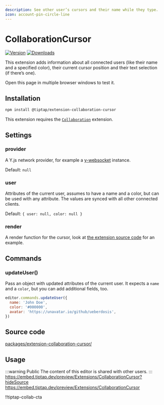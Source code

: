 ```yaml
---
description: See other user’s cursors and their name while they type.
icon: account-pin-circle-line
---
```


# CollaborationCursor
[![Version](https://img.shields.io/npm/v/@tiptap/extension-collaboration-cursor.svg?label=version)](https://www.npmjs.com/package/@tiptap/extension-collaboration-cursor)
[![Downloads](https://img.shields.io/npm/dm/@tiptap/extension-collaboration-cursor.svg)](https://npmcharts.com/compare/@tiptap/extension-collaboration-cursor?minimal=true)

This extension adds information about all connected users (like their name and a specified color), their current cursor position and their text selection (if there’s one).

Open this page in multiple browser windows to test it.

## Installation
```bash
npm install @tiptap/extension-collaboration-cursor
```

This extension requires the [`Collaboration`](/api/extensions/collaboration) extension.

## Settings

### provider
A Y.js network provider, for example a [y-websocket](https://github.com/yjs/y-websocket) instance.

Default: `null`

### user
Attributes of the current user, assumes to have a name and a color, but can be used with any attribute. The values are synced with all other connected clients.

Default: `{ user: null, color: null }`

### render
A render function for the cursor, look at [the extension source code](https://github.com/ueberdosis/tiptap/blob/main/packages/extension-collaboration-cursor/) for an example.

## Commands

### updateUser()
Pass an object with updated attributes of the current user. It expects a `name` and a `color`, but you can add additional fields, too.

```js
editor.commands.updateUser({
  name: 'John Doe',
  color: '#000000',
  avatar: 'https://unavatar.io/github/ueberdosis',
})
```

## Source code
[packages/extension-collaboration-cursor/](https://github.com/ueberdosis/tiptap/blob/main/packages/extension-collaboration-cursor/)

## Usage
:::warning Public
The content of this editor is shared with other users.
:::
https://embed.tiptap.dev/preview/Extensions/CollaborationCursor?hideSource
https://embed.tiptap.dev/preview/Extensions/CollaborationCursor

!!tiptap-collab-cta
